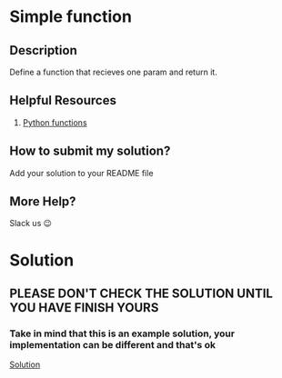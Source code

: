 # Simple function

## Description

Define a function that recieves one param and return it.

## Helpful Resources

1. [Python functions](https://www.w3schools.com/python/python_functions.asp)

## How to submit my solution?

Add your solution to your README file

## More Help?

Slack us 😉

# Solution

## PLEASE DON'T CHECK THE SOLUTION UNTIL YOU HAVE FINISH YOURS

### Take in mind that this is an example solution, your implementation can be different and that's ok

[Solution](../sol)

